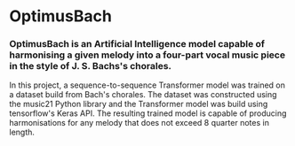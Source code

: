 # OptimusBach

### OptimusBach is an Artificial Intelligence model capable of harmonising a given melody into a four-part vocal music piece in the style of J. S. Bachs's chorales.

In this project, a sequence-to-sequence Transformer model was trained on a dataset build from Bach's chorales. The dataset was constructed using the music21 Python library and the Transformer model was build using tensorflow's Keras API. The resulting trained model is capable of producing harmonisations for any melody that does not exceed 8 quarter notes in length.

